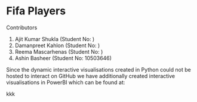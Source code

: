 # Fifa Players
Contributors
1. Ajit Kumar Shukla (Student No: )
2. Damanpreet Kahlon (Student No: )
3. Reema Mascarhenas (Student No: )
4. Ashin Basheer (Student No: 10503646)

Since the dynamic interactive visualisations created in Python could not be hosted to interact on GitHub we have additionally
created interactive visualisations in PowerBI which can be found at:

<a href="https://app.powerbi.com/view?r=eyJrIjoiMTA0MDNkMmItMDFhMi00OWM3LTk1YzctYWYyNjc1NmFjYzEwIiwidCI6IjVkMGFhNmVhLTY2MjAtNDg2My05ZTIxLTllY2IxNDAyMjJiYyIsImMiOjh9">
</a>


kkk
